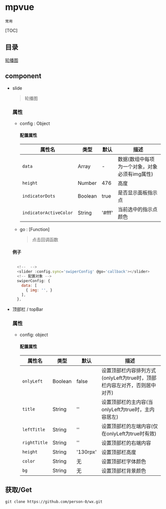 # mpvue 
`常用`

[TOC]

## 目录
[轮播图](#slide)

## component
  
  + slide
    > 轮播图 
    ### 属性
      - config : Object  
      
        #### 配置属性 
      
          |属性名|类型|默认|描述|
          |------|-----|------|-------|
          | `data` | Array | - | 数据(数组中每项为一个对象，对象必须有img属性) |
          | `height` | Number | 476 | 高度 |
          | `indicatorDots` | Boolean | true | 是否显示面板指示点 |
          | `indicatorActiveColor` | String | '#fff' | 当前选中的指示点颜色 |

      - go : [Function] 
        > 点击回调函数

    #### 例子 
    ```js

      <!--  -->
      <slider :config.sync='swiperConfig' @go='callback'></slider>
      <!-- 配置对象 -->
      swiperConfig: {
        data: [
          { img: '', }
        ],
      },

    ```

  + 顶部栏 / topBar
    ### 属性
      - config: object
      
        #### 配置属性 
      
          |属性名|类型|默认|描述|
          |------|-----|------|-------|
          | `onlyLeft` | Boolean | false | 设置顶部栏内容排列方式(onlyLeft为true时，顶部栏内容左对齐，否则居中对齐) |
          | `title` | String | '' | 设置顶部栏的主内容(当onlyLeft为true时，主内容居左) |
          | `leftTitle` | String | '' | 设置顶部栏的左端内容(仅在onlyLeft为true时有效) |
          | `rightTitle` | String | '' | 设置顶部栏的右端内容 |
          | `height` | String | '130rpx' | 设置顶部栏高度 |
          | `color` | String | 无 | 设置顶部栏字体颜色 |
          | `bg` | String | 无 | 设置顶部栏背景颜色 |
 
## 获取/Get 
`git clone https://github.com/person-0/wx.git`
